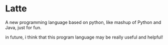 # Latte
A new programming language based on python, like mashup of Python and Java, just for fun.

in future, i think that this program language may be really useful and helpful!
